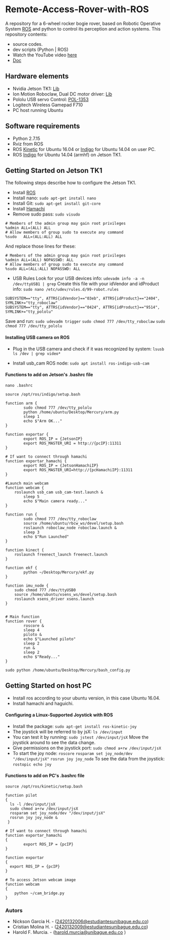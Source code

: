 # Remote-Access-Rover-with-ROS
A repository for a 6-wheel rocker bogie rover, based on Robotic Operative System [ROS][ros] and python to control its perception and action systems.
This repository contents: 
- source codes.
- dev scripts (Python | ROS)
- Watch the YouTube video [here][vid]
- [Doc]

## Hardware elements
- Nvidia Jetson TK1: [Lib][jet]
- Ion Motion Roboclaw, Dual DC motor driver: [Lib][lib-rc]
- Pololu USB servo Control: [POL-1353][pol]
- Logitech Wireless Gamepad F710 
- PC host running Ubuntu

## Software requirements
- Python 2.7.15
- Rviz from ROS
- ROS [Kinetic][kin] for Ubuntu 16.04 or [Indigo][ind] for Ubuntu 14.04 on user PC.
- ROS [Indigo][ind-j] for Ubuntu 14.04 (armhf) on Jetson TK1.

## Getting Started on Jetson TK1
The following steps describe how to configure the Jetson TK1.
- Install [ROS][ind-j]
- Install nano: `sudo apt-get install nano`
- Install Git: `sudo apt-get install git-core`
- Install [Hamachi][ham]
- Remove sudo pass:
`sudo visudo`
```
# Members of the admin group may gain root privileges
%admin ALL=(ALL) ALL
# Allow members of group sudo to execute any command
%sudo   ALL=(ALL:ALL) ALL
```
And replace those lines for these:
```
# Members of the admin group may gain root privileges
%admin ALL=(ALL) NOPASSWD: ALL
# Allow members of group sudo to execute any command
%sudo ALL=(ALL:ALL) NOPASSWD: ALL
```
- USB Rules
Look for your USB devices info:
`udevadm info -a -n /dev/ttyUSB1 | grep`
Create this file with your idVendor and idProduct info:
`sudo nano /etc/udev/rules.d/99-robot.rules`

```
SUBSYSTEM=="tty", ATTRS{idVendor}=="03eb", ATTRS{idProduct}=="2404", SYMLINK+="tty_roboclaw"
SUBSYSTEM=="tty", ATTRS{idVendor}=="0424", ATTRS{idProduct}=="9514", SYMLINK+="tty_pololu"
```
Save and run:
`sudo udevadm trigger`
`sudo chmod 777 /dev/tty_roboclaw`
`sudo chmod 777 /dev/tty_pololu`

#### Installing USB camera on ROS
- Plug in the USB camera and check if it was recognized by system:
`lsusb `
`ls /dev | grep video*`

- Install usb_cam ROS node:
`sudo apt install ros-indigo-usb-cam`
 
#### Functions to add on Jetson's .bashrc file
`nano .bashrc`
```
source /opt/ros/indigo/setup.bash

function arm {
        sudo chmod 777 /dev/tty_pololu
        python /home/ubuntu/Desktop/Mercury/arm.py
        sleep 1
        echo $"Arm OK..."
}

function exportar {
        export ROS_IP = {JetsonIP}
        export ROS_MASTER_URI = http://{pcIP}:11311
}

# If want to connect through hamachi
function exportar_hamachi {
        export ROS_IP = {JetsonHamachiIP}
        export ROS_MASTER_URI=http://{pcHamachiIP}:11311
}

#Launch main webcam
function webcam {
	roslaunch usb_cam usb_cam-test.launch &
        sleep 5
        echo $"Main camera ready..."
}

function run {
        sudo chmod 777 /dev/tty_roboclaw
        source /home/ubuntu/rbcw_ws/devel/setup.bash
        roslaunch roboclaw_node roboclaw.launch &
        sleep 3
        echo $"Run Launched"
}

function kinect {
	roslaunch freenect_launch freenect.launch
}

function ekf {
        python ~/Desktop/Mercury/ekf.py
}

function imu_node {
	sudo chmod 777 /dev/ttyUSB0
	source /home/ubuntu/xsens_ws/devel/setup.bash
	roslaunch xsens_driver xsens.launch
}


# Main function
function rover {
        roscore &
        sleep 4
        piloto &
        echo $"Launched piloto"
        sleep 2
        run &
        sleep 2
        echo $"Ready..."
}

sudo python /home/ubuntu/Desktop/Mercury/bash_config.py
```
## Getting Started on host PC
- Install ros according to your ubuntu version, in this case Ubuntu 16.04.
- Install hamachi and haguichi.
#### Configuring a Linux-Supported Joystick with ROS
- Install the package:
`sudo apt-get install ros-kinetic-joy`
- The joystick will be referred to by jsX: `ls /dev/input`
- You can test it by running:
`sudo jstest /dev/input/jsX`
Move the joystick around to see the data change. 
- Give permissions on the joystick port:
`sudo chmod a+rw /dev/input/jsX`
- To start the joy node:
`roscore`
`rosparam set joy_node/dev "/dev/input/jsX"`
`rosrun joy joy_node`
To see the data from the joystick:
`rostopic echo joy`

#### Functions to add on PC's .bashrc file
```
source /opt/ros/kinetic/setup.bash

function pilot
{
  ls -l /dev/input/jsX
  sudo chmod a+rw /dev/input/jsX
  rosparam set joy_node/dev "/dev/input/jsX"
  rosrun joy joy_node &
 }

# If want to connect through hamachi
function exportar_hamachi 
{
        export ROS_IP = {pcIP}
}

function exportar
{
  export ROS_IP = {pcIP}
}

# To access Jetson webcam image
function webcam
{
	python ~/cam_bridge.py
}
```


### Autors
* Nickson Garcia H.  - (2420132006@estudiantesunibague.edu.co)
* Cristian Molina H. - (2420132009@estudiantesunibague.edu.co)
* Harold F. Murcia.  - (harold.murcia@unibague.edu.co )


[ros]: <http://www.ros.org/>
[lib-rc]: <http://www.basicmicro.com/downloads>
[pol]: <https://www.pololu.com/product/1353>
[jet]: <https://developer.nvidia.com/embedded/downloads#?tx=$product,jetson_tk1$software,l4t-tk1>
[kin]: <http://wiki.ros.org/kinetic/Installation/Ubuntu>
[ind]: <http://wiki.ros.org/indigo/Installation/Ubuntu>
[ind-j]: <http://wiki.ros.org/indigo/Installation/UbuntuARM>
[ham]: <https://medium.com/@KyleARector/logmein-hamachi-on-raspberry-pi-ad2ba3619f3a>
[vid]: <https://www.youtube.com/watch?v=stQqyb9inXY&t=333s>
[Doc]: <https://repositorio.unibague.edu.co/jspui/bitstream/20.500.12313/1296/1/Trabajo%20de%20grado.pdf>

